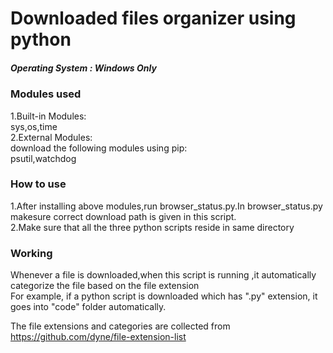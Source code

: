 # Downloaded files organizer using python 
##### Operating System : Windows Only
### Modules used
1.Built-in Modules:  
sys,os,time  
2.External Modules:  
download the following modules using pip:  
psutil,watchdog
### How to use
1.After installing above modules,run browser_status.py.In browser_status.py makesure correct download path is given in this script.  
2.Make sure that all the three python scripts reside in same directory

### Working
Whenever a file is downloaded,when this script is running ,it automatically categorize the file based on the file extension  
For example, if a python script is downloaded which has ".py" extension, it goes into "code" folder automatically. 

The file extensions and categories  are collected from   
https://github.com/dyne/file-extension-list  
